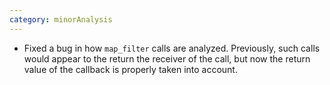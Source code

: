 ```yaml
---
category: minorAnalysis
---
```

* Fixed a bug in how `map_filter` calls are analyzed. Previously, such calls would
  appear to the return the receiver of the call, but now the return value of the callback
  is properly taken into account.
